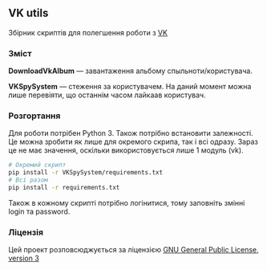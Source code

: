 ## VK utils
Збірник скриптів для полегшення роботи з [VK](http://vk.com)

### Зміст
**DownloadVkAlbum** — завантаження альбому спыльноти/користувача.

**VKSpySystem** — стеження за користувачем. На даний момент можна лише перевіяти, що останнім часом лайкаав користувач.

###  Розгортання 
Для роботи потрібен Python 3. Також потрібно встановити залежності. Це можна зробити як лише для окремого скрипа, так і всі одразу. Зараз це не має значення, оскільки використовується лише 1 модуль (vk).
```bash
# Окремий скрипт
pip install -r VKSpySystem/requirements.txt
# Всі разом
pip install -r requirements.txt
```
Також в кожному скрипті потрібно логінитися, тому заповніть змінні login та password. 

### Ліцензія
Цей проект розповсюджується за ліцензією [GNU General Public License, version 3](http://opensource.org/licenses/GPL-3.0)